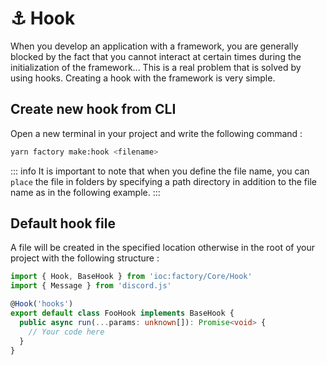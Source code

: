 # ⚓ Hook
When you develop an application with a framework, you are generally blocked by the fact that you cannot interact at certain times during the initialization of the framework...
This is a real problem that is solved by using hooks. Creating a hook with the framework is very simple.

## Create new hook from CLI
Open a new terminal in your project and write the following command :

```bash
yarn factory make:hook <filename>
```
::: info
It is important to note that when you define the file name, you can `place` the file in folders by specifying a path directory in addition to the file name as in the following example.
:::

## Default hook file
A file will be created in the specified location otherwise in the root of your project with the following structure :

```ts
import { Hook, BaseHook } from 'ioc:factory/Core/Hook'
import { Message } from 'discord.js'

@Hook('hooks')
export default class FooHook implements BaseHook {
  public async run(...params: unknown[]): Promise<void> {
    // Your code here
  }
}
```